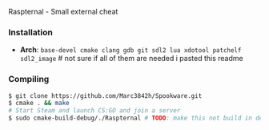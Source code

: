 Raspternal - Small external cheat

### Installation

* **Arch**: `base-devel cmake clang gdb git sdl2 lua xdotool patchelf sdl2_image` # not sure if all of them are needed i pasted this readme

### Compiling

```bash
$ git clone https://github.com/Marc3842h/Spookware.git
$ cmake . && make
# Start Steam and launch CS:GO and join a server
$ sudo cmake-build-debug/./Raspternal # TODO: make this not build in debug all the time
```


